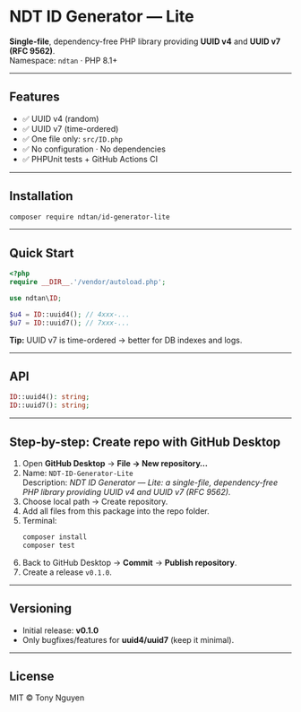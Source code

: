 # NDT ID Generator — Lite

**Single-file**, dependency-free PHP library providing **UUID v4** and **UUID v7 (RFC 9562)**.  
Namespace: `ndtan` · PHP 8.1+

---

## Features
- ✅ UUID v4 (random)
- ✅ UUID v7 (time-ordered)
- ✅ One file only: `src/ID.php`
- ✅ No configuration · No dependencies
- ✅ PHPUnit tests + GitHub Actions CI

---

## Installation
```bash
composer require ndtan/id-generator-lite
```

---

## Quick Start
```php
<?php
require __DIR__.'/vendor/autoload.php';

use ndtan\ID;

$u4 = ID::uuid4(); // 4xxx-...
$u7 = ID::uuid7(); // 7xxx-...
```
**Tip:** UUID v7 is time-ordered → better for DB indexes and logs.

---

## API
```php
ID::uuid4(): string;
ID::uuid7(): string;
```

---

## Step-by-step: Create repo with GitHub Desktop

1. Open **GitHub Desktop** → **File → New repository…**
2. Name: `NDT-ID-Generator-Lite`  
   Description: *NDT ID Generator — Lite: a single-file, dependency-free PHP library providing UUID v4 and UUID v7 (RFC 9562).*
3. Choose local path → Create repository.
4. Add all files from this package into the repo folder.
5. Terminal:
   ```bash
   composer install
   composer test
   ```
6. Back to GitHub Desktop → **Commit** → **Publish repository**.
7. Create a release `v0.1.0`.

---

## Versioning
- Initial release: **v0.1.0**
- Only bugfixes/features for **uuid4/uuid7** (keep it minimal).

---

## License
MIT © Tony Nguyen
